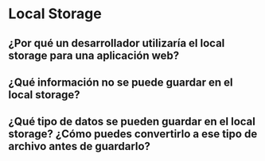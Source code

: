 # Local Storage

## ¿Por qué un desarrollador utilizaría el local storage para una aplicación web?

## ¿Qué información no se puede guardar en el local storage?

## ¿Qué tipo de datos se pueden guardar en el local storage? ¿Cómo puedes convertirlo a ese tipo de archivo antes de guardarlo?

